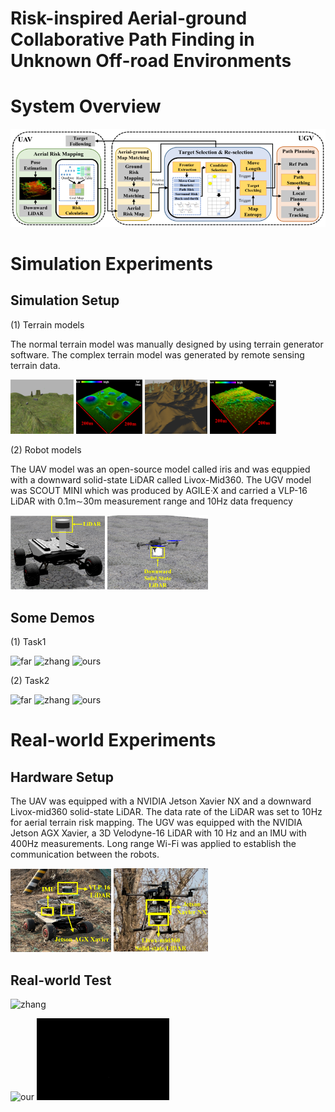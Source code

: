 # Risk-inspired Aerial-ground Collaborative Path Finding in Unknown Off-road Environments

# System Overview
![System Overview](https://github.com/inin-wrc/agcripf/blob/main/Images/system-framework.png)

# Simulation Experiments
## Simulation Setup
(1) Terrain models

The normal terrain model was manually designed by using terrain generator software. The complex terrain model was generated by remote sensing terrain data.
<p>
  <img src="Images/normal.png" alt="normal" width="20%" />
  <img src="Images/noram-cloud.png" alt="normal-cloud" width="21%" />
  <img src="Images/complex.png" alt="comlex" caption="far" width="20%" />
  <img src="Images/complex-cloud.png" alt="complex-cloud" width="21%" />
</p>

(2) Robot models

The UAV model was an open-source model called iris and was equppied with a downward solid-state LiDAR called Livox-Mid360. The UGV model was SCOUT MINI which was produced by AGILE·X and carried a VLP-16 LiDAR with 0.1m∼30m measurement range and 10Hz data frequency
<p>
  <img src="Images/ugv-model.png" alt="ugv-model" width="30%" />
  <img src="Images/uav-model.png" alt="uav-model" width="32%" />
</p>

## Some Demos
(1) Task1
<p>
  <img src="Gifs/1_FAR.gif" alt="far"  width="30%" />
  <img src="Gifs/1_Zhang.gif" alt="zhang" width="30%" />
  <img src="Gifs/1_Ours.gif" alt="ours" width="30%" />
</p>
(2) Task2
<p>
  <img src="Gifs/FAR.gif" alt="far"  width="30%" />
  <img src="Gifs/Zhang.gif" alt="zhang" width="30%" />
  <img src="Gifs/ours.gif" alt="ours" width="30%" />
</p>



# Real-world Experiments
## Hardware Setup
The UAV was equipped with a NVIDIA Jetson Xavier NX and a downward Livox-mid360 solid-state LiDAR. The data rate of the LiDAR was set to 10Hz for aerial terrain risk mapping. The UGV was equipped with the NVIDIA Jetson AGX Xavier, a 3D Velodyne-16 LiDAR with 10 Hz and an IMU with 400Hz measurements. Long range Wi-Fi was applied to establish the communication between the robots. 
<p>
  <img src="Images/ugv-real.png" alt="ugv" width="32%" />
  <img src="Images/uav-real.png" alt="uav" width="30%" />
</p>

## Real-world Test
<p>
  <img src="Gifs/real-world-single-ugv.gif" alt="zhang" width="45%" />
</p>

<p>
  <img src="Gifs/real-world-uav-ugv.gif" alt="our" width="45%" />
  <img src="Gifs/real-results1.gif" alt="our" width="42%" />
</p>
